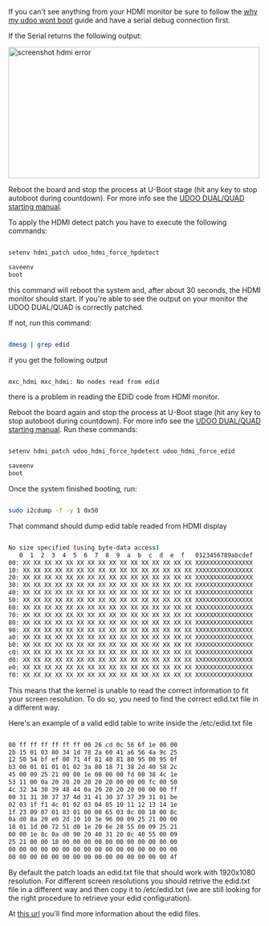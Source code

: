 
If you can't see anything from your HDMI monitor be sure to follow the [why my udoo wont boot](!Troubleshooting/Why_My_UDOO_Wont_Boot) guide and have a serial debug connection first.

If the Serial returns the following output:

<img src="https://www.udoo.org/wp-content/uploads/2013/10/screenshot-hdmi-error.jpg" alt="screenshot hdmi error" width="500" height="261" class="alignnone size-full wp-image-2436" />

Reboot the board and stop the process at U-Boot stage (hit any key to stop autoboot during countdown). For more info see the <a title="UDOO Starting Manual" href="https://www.udoo.org/download/files/Documents/UDOO_Starting_Manual_beta0.4_11_28_2013.pdf" target="_blank">UDOO DUAL/QUAD starting manual</a>.

To apply the HDMI detect patch you have to execute the following commands:

```bash

setenv hdmi_patch udoo_hdmi_force_hpdetect

saveenv
boot

```


this command will reboot the system and, after about 30 seconds, the HDMI monitor should start.
If you're able to see the output on your monitor the UDOO DUAL/QUAD is correctly patched.

If not, run this command:

```bash

dmesg | grep edid

```

if you get the following output

```bash

mxc_hdmi mxc_hdmi: No nodes read from edid

```

there is a problem in reading the EDID code from HDMI monitor.

Reboot the board again and stop the process at U-Boot stage (hit any key to stop autoboot during countdown). For more info see the <a title="UDOO Starting Manual" href="https://www.udoo.org/download/files/Documents/UDOO_Starting_Manual_beta_0.3_10_10_2013.pdf" target="_blank">UDOO DUAL/QUAD starting manual</a>.
Run these commands:

```bash

setenv hdmi_patch udoo_hdmi_force_hpdetect udoo_hdmi_force_edid

saveenv
boot

```

Once the system finished booting, run:

```bash

sudo i2cdump -f -y 1 0x50

```

That command should dump edid table readed from HDMI display

```bash

No size specified (using byte-data access)
   0  1  2  3  4  5  6  7  8  9  a  b  c  d  e  f	0123456789abcdef
00: XX XX XX XX XX XX XX XX XX XX XX XX XX XX XX XX	XXXXXXXXXXXXXXXX
10: XX XX XX XX XX XX XX XX XX XX XX XX XX XX XX XX	XXXXXXXXXXXXXXXX
20: XX XX XX XX XX XX XX XX XX XX XX XX XX XX XX XX	XXXXXXXXXXXXXXXX
30: XX XX XX XX XX XX XX XX XX XX XX XX XX XX XX XX	XXXXXXXXXXXXXXXX
40: XX XX XX XX XX XX XX XX XX XX XX XX XX XX XX XX	XXXXXXXXXXXXXXXX
50: XX XX XX XX XX XX XX XX XX XX XX XX XX XX XX XX	XXXXXXXXXXXXXXXX
60: XX XX XX XX XX XX XX XX XX XX XX XX XX XX XX XX	XXXXXXXXXXXXXXXX
70: XX XX XX XX XX XX XX XX XX XX XX XX XX XX XX XX	XXXXXXXXXXXXXXXX
80: XX XX XX XX XX XX XX XX XX XX XX XX XX XX XX XX	XXXXXXXXXXXXXXXX
90: XX XX XX XX XX XX XX XX XX XX XX XX XX XX XX XX	XXXXXXXXXXXXXXXX
a0: XX XX XX XX XX XX XX XX XX XX XX XX XX XX XX XX	XXXXXXXXXXXXXXXX
b0: XX XX XX XX XX XX XX XX XX XX XX XX XX XX XX XX	XXXXXXXXXXXXXXXX
c0: XX XX XX XX XX XX XX XX XX XX XX XX XX XX XX XX	XXXXXXXXXXXXXXXX
d0: XX XX XX XX XX XX XX XX XX XX XX XX XX XX XX XX	XXXXXXXXXXXXXXXX
e0: XX XX XX XX XX XX XX XX XX XX XX XX XX XX XX XX	XXXXXXXXXXXXXXXX
f0: XX XX XX XX XX XX XX XX XX XX XX XX XX XX XX XX	XXXXXXXXXXXXXXXX

```

This means that the kernel is unable to read the correct information to fit your screen resolution.
To do so, you need to find the correct edid.txt file in a different way.

Here's an example of a valid edid table to write inside the /etc/edid.txt file

```bash

00 ff ff ff ff ff ff 00 26 cd 0c 56 6f 1e 00 00
2b 15 01 03 80 34 1d 78 2a 60 41 a6 56 4a 9c 25
12 50 54 bf ef 00 71 4f 81 40 81 80 95 00 95 0f
b3 00 01 01 01 01 02 3a 80 18 71 38 2d 40 58 2c
45 00 09 25 21 00 00 1e 00 00 00 fd 00 38 4c 1e
53 11 00 0a 20 20 20 20 20 20 00 00 00 fc 00 50
4c 32 34 30 39 48 44 0a 20 20 20 20 00 00 00 ff
00 31 31 30 37 37 4d 31 41 30 37 37 39 31 01 be
02 03 1f f1 4c 01 02 03 04 05 10 11 12 13 14 1e
1f 23 09 07 01 83 01 00 00 65 03 0c 00 10 00 8c
0a d0 8a 20 e0 2d 10 10 3e 96 00 09 25 21 00 00
18 01 1d 00 72 51 d0 1e 20 6e 28 55 00 09 25 21
00 00 1e 8c 0a d0 90 20 40 31 20 0c 40 55 00 09
25 21 00 00 18 00 00 00 00 00 00 00 00 00 00 00
00 00 00 00 00 00 00 00 00 00 00 00 00 00 00 00
00 00 00 00 00 00 00 00 00 00 00 00 00 00 00 4f

```


By default the patch loads an edid.txt file that should work with 1920x1080 resolution.
For different screen resolutions you should retrive the edid.txt file in a different way and then copy it to /etc/edid.txt (we are still looking for the right procedure to retrieve your edid configuration).

At <a href="http://en.wikipedia.org/wiki/Extended_display_identification_data" title="edid" target="_blank">this url</a> you'll find more information about the edid files.

